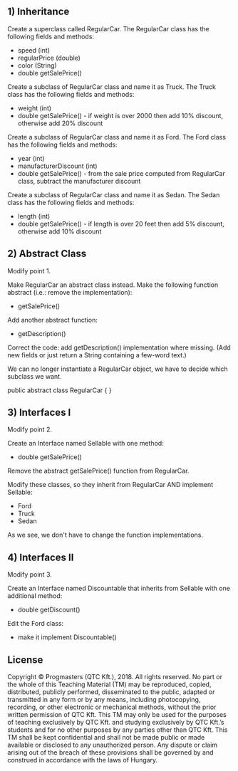 ## 1) Inheritance

Create a superclass called RegularCar. The RegularCar class has the following fields and methods:
 - speed (int)
 - regularPrice (double)
 - color (String)
 - double getSalePrice()
 
Create a subclass of RegularCar class and name it as Truck. The Truck class has the following fields and methods:
 - weight (int)
 - double getSalePrice() - if weight is over 2000 then add 10% discount, otherwise add 20% discount
 
Create a subclass of RegularCar class and name it as Ford. The Ford class has the following fields and methods:
 - year (int)
 - manufacturerDiscount (int)
 - double getSalePrice() - from the sale price computed from RegularCar class, subtract the manufacturer discount
 
Create a subclass of RegularCar class and name it as Sedan. The Sedan class has the following fields and methods:
 - length (int)
 - double getSalePrice() - if length is over 20 feet then add 5% discount, otherwise add 10% discount
 

## 2) Abstract Class

Modify point 1.
 
Make RegularCar an abstract class instead. Make the following function abstract (i.e.: remove the implementation):
 - getSalePrice()
 
Add another abstract function: 
 - getDescription()
 
Correct the code: add getDescription() implementation where missing.
(Add new fields or just return a String containing a few-word text.)
 
We can no longer instantiate a RegularCar object, we have to decide which subclass we want.
 
public abstract class RegularCar {
}


## 3) Interfaces I

Modify point 2.
 
Create an Interface named Sellable with one method:
 - double getSalePrice()
 
Remove the abstract getSalePrice() function from RegularCar.
 
Modify these classes, so they inherit from RegularCar AND implement Sellable:
 - Ford
 - Truck
 - Sedan
 
As we see, we don't have to change the function implementations.


## 4) Interfaces II

Modify point 3.
 
Create an Interface named Discountable that inherits from Sellable with one additional method:
 - double getDiscount()
 
Edit the Ford class:
 - make it implement Discountable()

## License

Copyright © Progmasters (QTC Kft.), 2018.
All rights reserved. No part or the whole of this Teaching Material (TM) may be reproduced, copied, distributed, publicly performed, disseminated to the public, adapted or transmitted in any form or by any means, including photocopying, recording, or other electronic or mechanical methods, without the prior written permission of QTC Kft. This TM may only be used for the purposes of teaching exclusively by QTC Kft. and studying exclusively by QTC Kft.’s students and for no other purposes by any parties other than QTC Kft.
This TM shall be kept confidential and shall not be made public or made available or disclosed to any unauthorized person.
Any dispute or claim arising out of the breach of these provisions shall be governed by and construed in accordance with the laws of Hungary.
